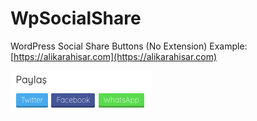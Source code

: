 # WpSocialShare
WordPress Social Share Buttons (No Extension)
Example: [https://alikarahisar.com](https://alikarahisar.com)

![example](wp-social-share.png)